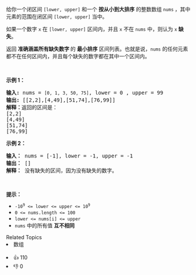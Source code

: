 <p>给你一个闭区间&nbsp;<code>[lower, upper]</code> 和一个 <strong>按从小到大排序</strong> 的整数数组 <code>nums</code><em><strong>&nbsp;</strong></em>，其中元素的范围在闭区间&nbsp;<code>[lower, upper]</code>&nbsp;当中。</p>

<p>如果一个数字 <code>x</code> 在 <code>[lower, upper]</code>&nbsp;区间内，并且 <code>x</code> 不在 <code>nums</code> 中，则认为 <code>x</code> <strong>缺失</strong>。</p>

<p>返回&nbsp;<strong>准确涵盖所有缺失数字&nbsp;</strong>的 <strong>最小排序</strong> 区间列表。也就是说，<code>nums</code> 的任何元素都不在任何区间内，并且每个缺失的数字都在其中一个区间内。</p> &nbsp;

<p><strong class="example">示例 1：</strong></p>

<pre>
<strong>输入: </strong>nums = <span><code>[0, 1, 3, 50, 75]</code></span>, lower = 0 , upper = 99
<strong>输出: </strong>[[2,2],[4,49],[51,74],[76,99]]
<strong>解释：</strong>返回的区间是：
[2,2]
[4,49]
[51,74]
[76,99]</pre>

<p><strong class="example">示例 2：</strong></p>

<pre>
<strong>输入：</strong> nums = [-1], lower = -1, upper = -1
<strong>输出：</strong> []
<b>解释：</b>&nbsp;没有缺失的区间，因为没有缺失的数字。</pre>

<p>&nbsp;</p>

<p><strong>提示：</strong></p>

<ul> 
 <li><code>-10<sup>9</sup> &lt;= lower &lt;= upper &lt;= 10<sup>9</sup></code></li> 
 <li><code>0 &lt;= nums.length &lt;= 100</code></li> 
 <li><code>lower &lt;= nums[i] &lt;= upper</code></li> 
 <li><code>nums</code> 中的所有值 <strong>互不相同</strong></li> 
</ul>

<div><div>Related Topics</div><div><li>数组</li></div></div><br><div><li>👍 110</li><li>👎 0</li></div>